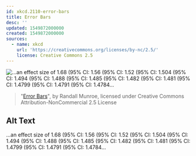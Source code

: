 ```yaml
---
id: xkcd.2110-error-bars
title: Error Bars
desc: ''
updated: 1549872000000
created: 1549872000000
sources:
  - name: xkcd
    url: 'https://creativecommons.org/licenses/by-nc/2.5/'
    license: Creative Commons 2.5
---
```

![...an effect size of 1.68 (95% CI: 1.56 (95% CI: 1.52 (95% CI: 1.504 (95% CI: 1.494 (95% CI: 1.488 (95% CI: 1.485 (95% CI: 1.482 (95% CI: 1.481 (95% CI: 1.4799 (95% CI: 1.4791 (95% CI: 1.4784...](https://imgs.xkcd.com/comics/error_bars.png)
> "[Error Bars](https://xkcd.com/2110/)", by Randall Munroe, licensed under Creative Commons Attribution-NonCommercial 2.5 License

## Alt Text
...an effect size of 1.68 (95% CI: 1.56 (95% CI: 1.52 (95% CI: 1.504 (95% CI: 1.494 (95% CI: 1.488 (95% CI: 1.485 (95% CI: 1.482 (95% CI: 1.481 (95% CI: 1.4799 (95% CI: 1.4791 (95% CI: 1.4784...

